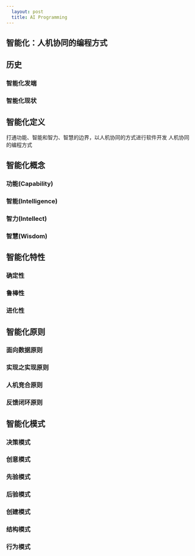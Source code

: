 ```yaml
---                                                                                                                                                                                              
  layout: post
  title: AI Programming
---
```


## 智能化：人机协同的编程方式

## 历史

### 智能化发端

### 智能化现状

## 智能化定义
打通功能、智能和智力、智慧的边界，以人机协同的方式进行软件开发
人机协同的编程方式

## 智能化概念

### 功能(Capability)

### 智能(Intelligence)

### 智力(Intellect)

### 智慧(Wisdom)

## 智能化特性

### 确定性

### 鲁棒性

### 进化性

## 智能化原则

### 面向数据原则

### 实现之实现原则

### 人机竞合原则

### 反馈闭环原则

## 智能化模式

### 决策模式

### 创意模式

### 先验模式

### 后验模式

### 创建模式

### 结构模式

### 行为模式
